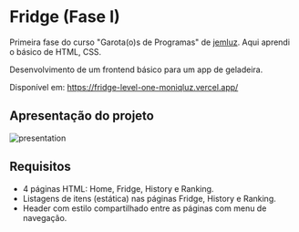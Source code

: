 # Fridge (Fase I)

Primeira fase do curso "Garota(o)s de Programas" de [jemluz](https://github.com/jemluz). Aqui aprendi o básico de HTML, CSS. 

Desenvolvimento de um frontend básico para um app de geladeira.

Disponível em: https://fridge-level-one-moniqluz.vercel.app/

## Apresentação do projeto 

![presentation](https://user-images.githubusercontent.com/23065460/159166495-534ee730-0a66-45c6-82ce-509822ba5603.png)


## Requisitos

- 4 páginas HTML: Home, Fridge, History e Ranking. 
- Listagens de itens (estática) nas páginas Fridge, History e Ranking.
- Header com estilo compartilhado entre as páginas com menu de navegação.